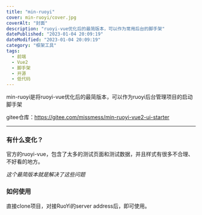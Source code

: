 ```yaml
---
title: "min-ruoyi"
cover: min-ruoyi/cover.jpg
coverAlt: "封面"
description: "ruoyi-vue优化后的最简版本，可以作为常用后台的脚手架"
datePublished: "2023-01-04 20:09:19"
dateModified: "2023-01-04 20:09:19"
category: "框架工具"
tags:
  - 前端
  - Vue2
  - 脚手架
  - 开源
  - 低代码
---
```


min-ruoyi是将ruoyi-vue优化后的最简版本，可以作为ruoyi后台管理项目的启动脚手架

gitee仓库：https://gitee.com/missmess/min-ruoyi-vue2-ui-starter

---

### 有什么变化？

官方的ruoyi-vue，包含了太多的测试页面和测试数据，并且样式有很多不合理、不好看的地方。

*这个最简版本就是解决了这些问题*

### 如何使用

直接clone项目，对接RuoYi的server address后，即可使用。
